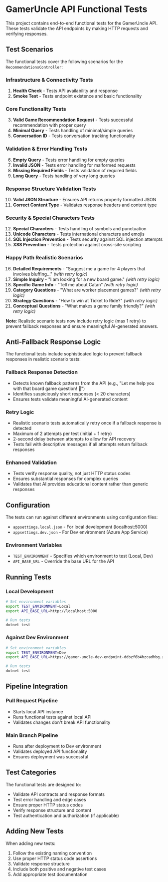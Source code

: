 # GamerUncle API Functional Tests

This project contains end-to-end functional tests for the GamerUncle API. These tests validate the API endpoints by making HTTP requests and verifying responses.

## Test Scenarios

The functional tests cover the following scenarios for the `RecommendationsController`:

### **Infrastructure & Connectivity Tests**
1. **Health Check** - Tests API availability and response
2. **Smoke Test** - Tests endpoint existence and basic functionality

### **Core Functionality Tests**
3. **Valid Game Recommendation Request** - Tests successful recommendation with proper query
4. **Minimal Query** - Tests handling of minimal/simple queries
5. **Conversation ID** - Tests conversation tracking functionality

### **Validation & Error Handling Tests**
6. **Empty Query** - Tests error handling for empty queries
7. **Invalid JSON** - Tests error handling for malformed requests
8. **Missing Required Fields** - Tests validation of required fields
9. **Long Query** - Tests handling of very long queries

### **Response Structure Validation Tests**
10. **Valid JSON Structure** - Ensures API returns properly formatted JSON
11. **Correct Content Type** - Validates response headers and content type

### **Security & Special Characters Tests**
12. **Special Characters** - Tests handling of symbols and punctuation
13. **Unicode Characters** - Tests international characters and emojis
14. **SQL Injection Prevention** - Tests security against SQL injection attempts
15. **XSS Prevention** - Tests protection against cross-site scripting

### **Happy Path Realistic Scenarios**
16. **Detailed Requirements** - "Suggest me a game for 4 players that involves bluffing..." *(with retry logic)*
17. **Simple Inquiry** - "I am looking for a new board game." *(with retry logic)*
18. **Specific Game Info** - "Tell me about Catan" *(with retry logic)*
19. **Category Questions** - "What are worker placement games?" *(with retry logic)*
20. **Strategy Questions** - "How to win at Ticket to Ride?" *(with retry logic)*
21. **Conceptual Questions** - "What makes a game family friendly?" *(with retry logic)*

**Note**: Realistic scenario tests now include retry logic (max 1 retry) to prevent fallback responses and ensure meaningful AI-generated answers.

## Anti-Fallback Response Logic

The functional tests include sophisticated logic to prevent fallback responses in realistic scenario tests:

### **Fallback Response Detection**
- Detects known fallback patterns from the API (e.g., "Let me help you with that board game question! 🎯")
- Identifies suspiciously short responses (< 20 characters)
- Ensures tests validate meaningful AI-generated content

### **Retry Logic**
- Realistic scenario tests automatically retry once if a fallback response is detected
- Maximum of 2 attempts per test (initial + 1 retry)
- 2-second delay between attempts to allow for API recovery
- Tests fail with descriptive messages if all attempts return fallback responses

### **Enhanced Validation**
- Tests verify response quality, not just HTTP status codes
- Ensures substantial responses for complex queries
- Validates that AI provides educational content rather than generic responses

## Configuration

The tests can run against different environments using configuration files:

- `appsettings.local.json` - For local development (localhost:5000)
- `appsettings.dev.json` - For Dev environment (Azure App Service)

### Environment Variables

- `TEST_ENVIRONMENT` - Specifies which environment to test (Local, Dev)
- `API_BASE_URL` - Override the base URL for the API

## Running Tests

### Local Development

```bash
# Set environment variables
export TEST_ENVIRONMENT=Local
export API_BASE_URL=http://localhost:5000

# Run tests
dotnet test
```

### Against Dev Environment

```bash
# Set environment variables
export TEST_ENVIRONMENT=Dev
export API_BASE_URL=https://gamer-uncle-dev-endpoint-ddbzf6b4hzcadhbg.z03.azurefd.net

# Run tests
dotnet test
```

## Pipeline Integration

### Pull Request Pipeline
- Starts local API instance
- Runs functional tests against local API
- Validates changes don't break API functionality

### Main Branch Pipeline
- Runs after deployment to Dev environment
- Validates deployed API functionality
- Ensures deployment was successful

## Test Categories

The functional tests are designed to:
- Validate API contracts and response formats
- Test error handling and edge cases
- Ensure proper HTTP status codes
- Verify response structure and content
- Test authentication and authorization (if applicable)

## Adding New Tests

When adding new tests:
1. Follow the existing naming convention
2. Use proper HTTP status code assertions
3. Validate response structure
4. Include both positive and negative test cases
5. Add appropriate test documentation
